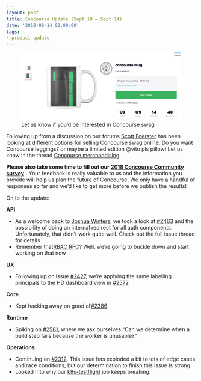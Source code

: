 ```yaml
---
layout: post
title: Concourse Update (Sept 10 — Sept 14)
date: '2018-09-14 00:00:00'
tags:
- product-update
---
```


<figure class="kg-card kg-image-card kg-card-hascaption"><img src="assets/images/downloaded_images/Concourse-Update--Sept-10---Sept-14-/1-oJ9JKLsPYwX6YtLNEibR0w.png" class="kg-image" alt loading="lazy"><figcaption>Let us know if you’d be interested in Concourse swag</figcaption></figure>

Following up from a discussion on our forums [Scott Foerster](https://medium.com/u/86d0fa097bb9) has been looking at different options for selling Concourse swag online. Do you want Concourse leggings? or maybe a limited edition @vito pls pillow! Let us know in the thread [Concourse merchandising](https://discuss.concourse-ci.org/t/concourse-merchandising-t-shirts-and-similar/599/4).

**Please also take some time to fill out our** [**2018 Concourse Community survey**](https://docs.google.com/forms/u/1/d/e/1FAIpQLScWHuP130rJAcqBJhQtyIUCqbMcY4Qj0beHtfOnWEQugWSuUw/viewform) **.** Your feedback is really valuable to us and the information you provide will help us plan the future of Concourse. We only have a handful of responses so far and we’d like to get more before we publish the results!

On to the update:

**API**

- As a welcome back to [Joshua Winters](https://medium.com/u/d6d52be6c4b0), we took a look at [#2463](https://github.com/concourse/concourse/issues/2463) and the possibility of doing an internal redirect for all auth components. Unfortunately, that didn’t work quite well. Check out the full issue thread for details
- Remember that[RBAC RFC](https://github.com/concourse/rfcs/pull/6)? Well, we’re going to buckle down and start working on that now

**UX**

- Following up on issue [#2427](https://github.com/concourse/concourse/issues/2427), we’re applying the same labelling principals to the HD dashboard view in [#2572](https://github.com/concourse/concourse/issues/2572)

**Core**

- Kept hacking away on good ol’[#2386](https://github.com/concourse/concourse/issues/2386)

**Runtime**

- Spiking on [#2581](https://github.com/concourse/concourse/issues/2581), where we ask ourselves “Can we determine when a build step fails because the worker is unusable?”

**Operations**

- Continuing on [#2312](https://github.com/concourse/concourse/issues/2312). This issue has exploded a bit to lots of edge cases and race conditions; but our determination to finish this issue is strong
- Looked into why our [k8s-testflight](https://ci.concourse-ci.org/teams/main/pipelines/main/jobs/k8s-testflight/builds/114) job keeps breaking.
